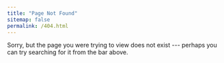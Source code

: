 ```yaml
---
title: "Page Not Found"
sitemap: false
permalink: /404.html
---
```


Sorry, but the page you were trying to view does not exist --- perhaps you can try searching for it from the bar above.
